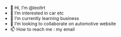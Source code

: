 - 👋 Hi, I’m @leoltrt
- 👀 I’m interested in car etc
- 🌱 I’m currently learning business
- 💞️ I’m looking to collaborate on automotive website
- 📫 How to reach me : my email

<!---
leoltrt/leoltrt is a ✨ special ✨ repository because its `README.md` (this file) appears on your GitHub profile.
You can click the Preview link to take a look at your changes.
--->
